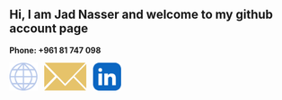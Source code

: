 ## Hi, I am Jad Nasser and welcome to my github account page

<p><strong>Phone: +961 81 747 098</strong></p>
<a href="https://jad-nasser.github.io/jadnasser" aria-label="My Website"><img src="./world-globe-line-icon.svg" width=50 height=50></a>
<span>&nbsp;</span>
<a href="mailto:jadnasser.official@gmail.com" aria-label="My Email"><img src="./envelope-icon.svg" width=75 height=50></a>
<span>&nbsp;</span>
<a href="https://linkedin.com/in/jad-nasser-349436247" aria-label="LinkedIn"><img src="./linkedin-app-icon.svg" width=50 height=50></a>
